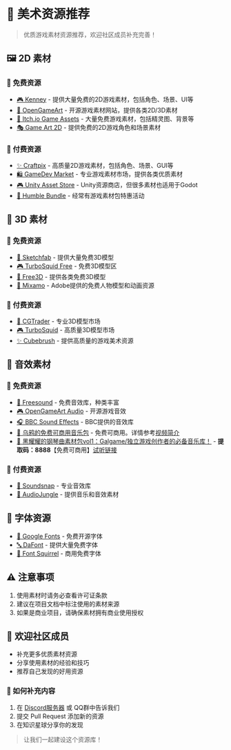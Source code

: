 # 🎨 美术资源推荐

> 优质游戏素材资源推荐，欢迎社区成员补充完善！

## 🖼️ 2D 素材

### 🎁 免费资源

- [🎮 Kenney](https://kenney.nl/) - 提供大量免费的2D游戏素材，包括角色、场景、UI等
- [🎨 OpenGameArt](https://opengameart.org/) - 开源游戏素材网站，提供各类2D/3D素材
- [🎯 Itch.io Game Assets](https://itch.io/game-assets/free) - 大量免费游戏素材，包括精灵图、背景等
- [🎭 Game Art 2D](https://www.gameart2d.com/freebies.html) - 提供免费的2D游戏角色和场景素材

### 💎 付费资源

- [✨ Craftpix](https://craftpix.net/) - 高质量2D游戏素材，包括角色、场景、GUI等
- [🛍️ GameDev Market](https://www.gamedevmarket.net/) - 专业游戏素材市场，提供各类优质素材
- [🎮 Unity Asset Store](https://assetstore.unity.com/) - Unity资源商店，但很多素材也适用于Godot
- [🎁 Humble Bundle](https://www.humblebundle.com/software) - 经常有游戏素材包特惠活动

## 🗿 3D 素材

### 🎁 免费资源

- [🎨 Sketchfab](https://sketchfab.com/features/free-3d-models) - 提供大量免费3D模型
- [🎮 TurboSquid Free](https://www.turbosquid.com/Search/3D-Models/free) - 免费3D模型区
- [🎯 Free3D](https://free3d.com/) - 提供各类免费3D模型
- [🏃 Mixamo](https://www.mixamo.com/) - Adobe提供的免费人物模型和动画资源

### 💎 付费资源

- [🎨 CGTrader](https://www.cgtrader.com/) - 专业3D模型市场
- [🎮 TurboSquid](https://www.turbosquid.com/) - 高质量3D模型市场
- [✨ Cubebrush](https://cubebrush.co/) - 提供高质量的游戏美术资源

## 🎵 音效素材

### 🎁 免费资源

- [🎵 Freesound](https://freesound.org/) - 免费音效库，种类丰富
- [🎮 OpenGameArt Audio](https://opengameart.org/art-search-advanced?keys=&field_art_type_tid%5B%5D=13) - 开源游戏音效
- [🎧 BBC Sound Effects](https://sound-effects.bbcrewind.co.uk/) - BBC提供的音效库
- [🎵 乌鸦的免费可商用音乐包](https://pan.baidu.com/s/1M6qPemVhW6kO8GYInbEHFw?pwd=3cg9) - 免费可商用。详情参考[视频简介](https://www.bilibili.com/video/BV1uFcwe1EDV/?spm_id_from=333.337.search-card.all.click&vd_source=912de37828db7e4feff5c9492864d51c)
- [🎵 黑耀耀的钢琴曲素材包vol1：Galgame/独立游戏创作者的必备音乐库！](https://pan.baidu.com/s/1GfYcbCt02E0Cyhc8ixzLEg) - **提取码：8888**【免费可商用】[试听链接](https://www.bilibili.com/video/BV1MAXEYuETE/?spm_id_from=333.1387.favlist.content.click&vd_source=912de37828db7e4feff5c9492864d51c)

### 💎 付费资源

- [🎵 Soundsnap](https://www.soundsnap.com/) - 专业音效库
- [🎼 AudioJungle](https://audiojungle.net/) - 提供音乐和音效素材

## 📝 字体资源

- [📝 Google Fonts](https://fonts.google.com/) - 免费开源字体
- [🔤 DaFont](https://www.dafont.com/) - 提供大量免费字体
- [📜 Font Squirrel](https://www.fontsquirrel.com/) - 商用免费字体

## ⚠️ 注意事项

1. 使用素材时请务必查看许可证条款
2. 建议在项目文档中标注使用的素材来源
3. 如果是商业项目，请确保素材拥有商业使用授权

## 🤝 欢迎社区成员

- 补充更多优质素材资源
- 分享使用素材的经验和技巧
- 推荐自己发现的好用资源

### 📮 如何补充内容

1. 在 [Discord服务器](https://discord.gg/V5nuzC2BcJ) 或 QQ群中告诉我们
2. 提交 Pull Request 添加新的资源
3. 在知识星球分享你的发现

> 让我们一起建设这个资源库！
